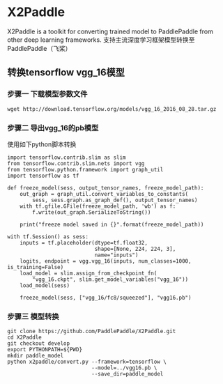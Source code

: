# X2Paddle
X2Paddle is a toolkit for converting trained model to PaddlePaddle from other deep learning frameworks. 支持主流深度学习框架模型转换至PaddlePaddle（飞桨）


## 转换tensorflow vgg_16模型

### 步骤一 下载模型参数文件
```
wget http://download.tensorflow.org/models/vgg_16_2016_08_28.tar.gz
```

### 步骤二 导出vgg_16的pb模型
使用如下python脚本转换
```
import tensorflow.contrib.slim as slim
from tensorflow.contrib.slim.nets import vgg
from tensorflow.python.framework import graph_util
import tensorflow as tf

def freeze_model(sess, output_tensor_names, freeze_model_path):
    out_graph = graph_util.convert_variables_to_constants(
        sess, sess.graph.as_graph_def(), output_tensor_names)
    with tf.gfile.GFile(freeze_model_path, 'wb') as f:
        f.write(out_graph.SerializeToString())

    print("freeze model saved in {}".format(freeze_model_path))

with tf.Session() as sess:
    inputs = tf.placeholder(dtype=tf.float32,
                            shape=[None, 224, 224, 3],
                            name="inputs")
    logits, endpoint = vgg.vgg_16(inputs, num_classes=1000, is_training=False)
    load_model = slim.assign_from_checkpoint_fn(
        "vgg_16.ckpt", slim.get_model_variables("vgg_16"))
    load_model(sess)

    freeze_model(sess, ["vgg_16/fc8/squeezed"], "vgg16.pb")
```

### 步骤三 模型转换

```
git clone https://github.com/PaddlePaddle/X2Paddle.git
cd X2Paddle
git checkout develop
export PYTHONPATH=${PWD}
mkdir paddle_model
python x2paddle/convert.py --framework=tensorflow \
                           --model=../vgg16.pb \
                           --save_dir=paddle_model
```
